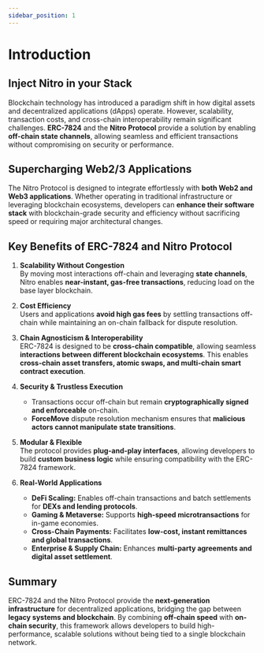 ```yaml
---
sidebar_position: 1
---
```


# Introduction

## Inject Nitro in your Stack

Blockchain technology has introduced a paradigm shift in how digital assets and decentralized applications (dApps) operate. However, scalability, transaction costs, and cross-chain interoperability remain significant challenges. **ERC-7824** and the **Nitro Protocol** provide a solution by enabling **off-chain state channels**, allowing seamless and efficient transactions without compromising on security or performance.

## Supercharging Web2/3 Applications

The Nitro Protocol is designed to integrate effortlessly with **both Web2 and Web3 applications**. Whether operating in traditional infrastructure or leveraging blockchain ecosystems, developers can **enhance their software stack** with blockchain-grade security and efficiency without sacrificing speed or requiring major architectural changes.

## Key Benefits of ERC-7824 and Nitro Protocol

1. **Scalability Without Congestion**  
   By moving most interactions off-chain and leveraging **state channels**, Nitro enables **near-instant, gas-free transactions**, reducing load on the base layer blockchain.

2. **Cost Efficiency**  
   Users and applications **avoid high gas fees** by settling transactions off-chain while maintaining an on-chain fallback for dispute resolution.

3. **Chain Agnosticism & Interoperability**  
   ERC-7824 is designed to be **cross-chain compatible**, allowing seamless **interactions between different blockchain ecosystems**. This enables **cross-chain asset transfers, atomic swaps, and multi-chain smart contract execution**.

4. **Security & Trustless Execution**  
   - Transactions occur off-chain but remain **cryptographically signed and enforceable** on-chain.
   - **ForceMove** dispute resolution mechanism ensures that **malicious actors cannot manipulate state transitions**.

5. **Modular & Flexible**  
   The protocol provides **plug-and-play interfaces**, allowing developers to build **custom business logic** while ensuring compatibility with the ERC-7824 framework.

6. **Real-World Applications**  
   - **DeFi Scaling:** Enables off-chain transactions and batch settlements for **DEXs and lending protocols**.  
   - **Gaming & Metaverse:** Supports **high-speed microtransactions** for in-game economies.  
   - **Cross-Chain Payments:** Facilitates **low-cost, instant remittances and global transactions**.  
   - **Enterprise & Supply Chain:** Enhances **multi-party agreements and digital asset settlement**.

## Summary

ERC-7824 and the Nitro Protocol provide the **next-generation infrastructure** for decentralized applications, bridging the gap between **legacy systems and blockchain**. By combining **off-chain speed** with **on-chain security**, this framework allows developers to build high-performance, scalable solutions without being tied to a single blockchain network.
